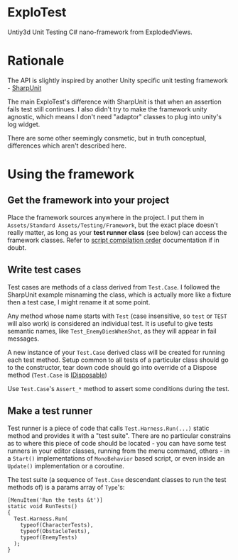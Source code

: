 # ExploTest

Untiy3d Unit Testing C# nano-framework from ExplodedViews.

# Rationale

The API is slightly inspired by another Unity specific unit testing
framework - [SharpUnit][]

[SharpUnit]: http://www.unifycommunity.com/wiki/index.php?title=SharpUnit

The main ExploTest's difference with SharpUnit is that when an assertion
fails test still continues. I also didn't try to make the framework
unity agnostic, which means I don't need "adaptor" classes to plug into
unity's log widget.

There are some other seemingly consmetic, but in truth conceptual,
differences which aren't described here.

# Using the framework

## Get the framework into your project

Place the framework sources anywhere in the project. I put them in
`Assets/Standard Assets/Testing/Framework`, but the exact place doesn't
really matter, as long as your **test runner class** (see below) can
access the framework classes. Refer to [script compilation order][order]
documentation if in doubt.

[order]: http://unity3d.com/support/documentation/ScriptReference/index.Script_compilation_28Advanced29.html

## Write test cases

Test cases are methods of a class derived from `Test.Case`. I followed the
SharpUnit example misnaming the class, which is actually more like a
fixture then a test case, I might rename it at some point.

Any method whose name starts with `Test` (case insensitive, so `test` or
`TEST` will also work) is considered an individual test. It is useful
to give tests semantic names, like `Test_EnemyDiesWhenShot`, as they
will appear in fail messages.

A new instance of your `Test.Case` derived class will be created for
running each test method.  Setup common to all tests of a particular
class should go to the constructor, tear down code should go into
override of a Dispose method (`Test.Case` is [IDisposable][])

Use `Test.Case`'s `Assert_*` method to assert some conditions during the
test.

[IDisposable]: http://msdn.microsoft.com/en-us/library/system.idisposable.aspx

## Make a test runner

Test runner is a piece of code that calls `Test.Harness.Run(...)` static
method and provides it with a "test suite". There are no particular
constrains as to where this piece of code should be located - you can
have some test runners in your editor classes, running from the menu
command, others - in a `Start()` implementations of `MonoBehavior` based
script, or even inside an `Update()` implementation or a coroutine.

The test suite (a sequence of `Test.Case` descendant classes to run the
test methods of) is a params array of `Type`'s:

```
[MenuItem('Run the tests &t')]
static void RunTests()
{
  Test.Harness.Run(
    typeof(CharacterTests),
    typeof(ObstacleTests),
    typeof(EnemyTests)
  );
}
```
